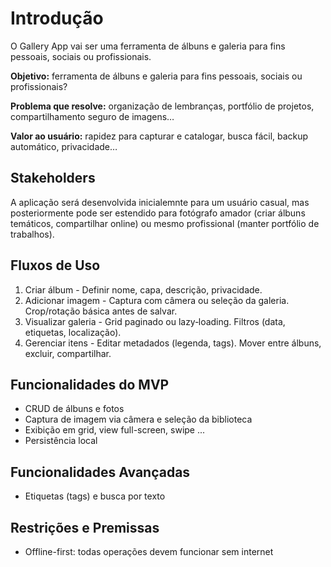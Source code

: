# Introdução

O Gallery App vai ser uma ferramenta de álbuns e galeria para fins pessoais, sociais ou profissionais.

**Objetivo:** ferramenta de álbuns e galeria para fins pessoais, sociais ou profissionais?

**Problema que resolve:** organização de lembranças, portfólio de projetos, compartilhamento seguro de imagens…

**Valor ao usuário:** rapidez para capturar e catalogar, busca fácil, backup automático, privacidade…

## Stakeholders

A aplicação será desenvolvida inicialemnte para um usuário casual, mas posteriormente pode ser estendido para fotógrafo amador (criar álbuns temáticos, compartilhar online) ou mesmo profissional (manter portfólio de trabalhos).

## Fluxos de Uso

1. Criar álbum - Definir nome, capa, descrição, privacidade.
2. Adicionar imagem - Captura com câmera ou seleção da galeria. Crop/rotação básica antes de salvar.
3. Visualizar galeria - Grid paginado ou lazy‐loading. Filtros (data, etiquetas, localização).
4. Gerenciar itens - Editar metadados (legenda, tags). Mover entre álbuns, excluir, compartilhar.

## Funcionalidades do MVP

- CRUD de álbuns e fotos
- Captura de imagem via câmera e seleção da biblioteca
- Exibição em grid, view full-screen, swipe ...
- Persistência local

## Funcionalidades Avançadas

- Etiquetas (tags) e busca por texto

## Restrições e Premissas

- Offline-first: todas operações devem funcionar sem internet

